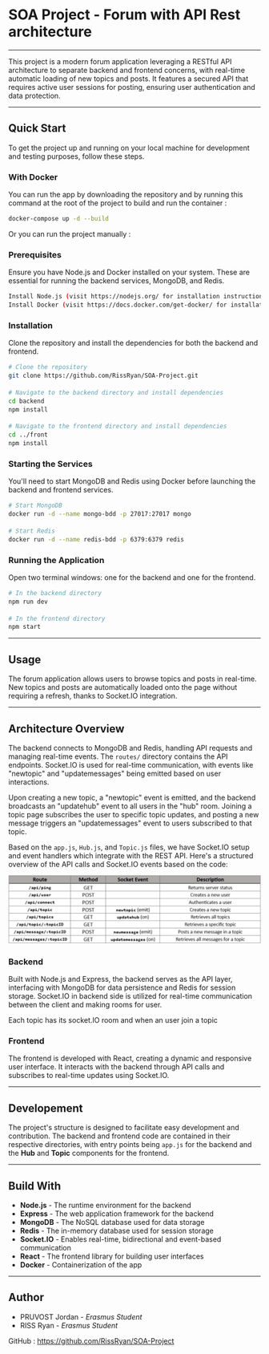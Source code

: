 # SOA Project - Forum with API Rest architecture
---

This project is a modern forum application leveraging a RESTful API architecture to separate backend and frontend concerns, with real-time automatic loading of new topics and posts. It features a secured API that requires active user sessions for posting, ensuring user authentication and data protection.

---
## Quick Start

To get the project up and running on your local machine for development and testing purposes, follow these steps.

### With Docker

You can run the app by downloading the repository and by running this command at the root of the project to build and run the container :  

```bash
docker-compose up -d --build
```

Or you can run the project manually :

### Prerequisites

Ensure you have Node.js and Docker installed on your system. These are essential for running the backend services, MongoDB, and Redis.

```bash
Install Node.js (visit https://nodejs.org/ for installation instructions)
Install Docker (visit https://docs.docker.com/get-docker/ for installation instructions)
```

### Installation

Clone the repository and install the dependencies for both the backend and frontend.

```bash
# Clone the repository
git clone https://github.com/RissRyan/SOA-Project.git

# Navigate to the backend directory and install dependencies
cd backend
npm install

# Navigate to the frontend directory and install dependencies
cd ../front
npm install
```

### Starting the Services

You'll need to start MongoDB and Redis using Docker before launching the backend and frontend services.

```bash
# Start MongoDB
docker run -d --name mongo-bdd -p 27017:27017 mongo

# Start Redis
docker run -d --name redis-bdd -p 6379:6379 redis
```

### Running the Application

Open two terminal windows: one for the backend and one for the frontend.

```bash
# In the backend directory
npm run dev

# In the frontend directory
npm start
```

---
## Usage

The forum application allows users to browse topics and posts in real-time. New topics and posts are automatically loaded onto the page without requiring a refresh, thanks to Socket.IO integration.

---

## Architecture Overview

The backend connects to MongoDB and Redis, handling API requests and managing real-time events. The `routes/` directory contains the API endpoints. Socket.IO is used for real-time communication, with events like "newtopic" and "updatemessages" being emitted based on user interactions.

Upon creating a new topic, a "newtopic" event is emitted, and the backend broadcasts an "updatehub" event to all users in the "hub" room. Joining a topic page subscribes the user to specific topic updates, and posting a new message triggers an "updatemessages" event to users subscribed to that topic.

Based on the `app.js`, `Hub.js`, and `Topic.js` files, we have Socket.IO setup and event handlers which integrate with the REST API. Here's a structured overview of the API calls and Socket.IO events based on the code:

![Table of API Calls](readme_assets/tables_routes.png "API Calls")

### Backend

Built with Node.js and Express, the backend serves as the API layer, interfacing with MongoDB for data persistence and Redis for session storage. Socket.IO in backend side is utilized for real-time communication between the client and making rooms for user.

Each topic has its socket.IO room and when an user join a topic   

### Frontend

The frontend is developed with React, creating a dynamic and responsive user interface. It interacts with the backend through API calls and subscribes to real-time updates using Socket.IO.

---
## Developement

The project's structure is designed to facilitate easy development and contribution. The backend and frontend code are contained in their respective directories, with entry points being `app.js` for the backend and the **Hub** and **Topic** components for the frontend.

---
## Build With

- **Node.js** - The runtime environment for the backend
- **Express** - The web application framework for the backend
- **MongoDB** - The NoSQL database used for data storage
- **Redis** - The in-memory database used for session storage
- **Socket.IO** - Enables real-time, bidirectional and event-based communication
- **React** - The frontend library for building user interfaces
- **Docker** - Containerization of the app

---
## Author

- PRUVOST Jordan - *Erasmus Student*
- RISS Ryan - *Erasmus Student*

GitHub : https://github.com/RissRyan/SOA-Project